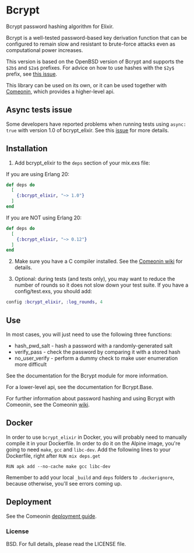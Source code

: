 # Bcrypt

Bcrypt password hashing algorithm for Elixir.

Bcrypt is a well-tested password-based key derivation function that
can be configured to remain slow and resistant to brute-force attacks
even as computational power increases.

This version is based on the OpenBSD version of Bcrypt and supports
the `$2b$` and `$2a$` prefixes. For advice on how to use hashes with
the `$2y$` prefix, see [this issue](https://github.com/riverrun/comeonin/issues/103).

This library can be used on its own, or it can be used together
with [Comeonin](https://hexdocs.pm/comeonin/api-reference.html),
which provides a higher-level api.

## Async tests issue

Some developers have reported problems when running tests using `async: true`
with version 1.0 of bcrypt_elixir. See this [issue](https://github.com/riverrun/bcrypt_elixir/issues/10)
for more details.

## Installation

1. Add bcrypt_elixir to the `deps` section of your mix.exs file:

If you are using Erlang 20:

```elixir
def deps do
  [
    {:bcrypt_elixir, "~> 1.0"}
  ]
end
```

If you are NOT using Erlang 20:

```elixir
def deps do
  [
    {:bcrypt_elixir, "~> 0.12"}
  ]
end
```

2. Make sure you have a C compiler installed.
See the [Comeonin wiki](https://github.com/riverrun/comeonin/wiki) for details.

3. Optional: during tests (and tests only), you may want to reduce the number of rounds
so it does not slow down your test suite. If you have a config/test.exs, you should
add:

```elixir
config :bcrypt_elixir, :log_rounds, 4
```

## Use

In most cases, you will just need to use the following three functions:

* hash_pwd_salt - hash a password with a randomly-generated salt
* verify_pass - check the password by comparing it with a stored hash
* no_user_verify - perform a dummy check to make user enumeration more difficult

See the documentation for the Bcrypt module for more information.

For a lower-level api, see the documentation for Bcrypt.Base.

For further information about password hashing and using Bcrypt with Comeonin,
see the Comeonin [wiki](https://github.com/riverrun/comeonin/wiki).

## Docker

In order to use `bcrypt_elixir` in Docker, you will probably need to manually compile it in your Dockerfile. In order to do it on the Alpine image, you're going to need `make`, `gcc` and `libc-dev`. Add the following lines to your Dockerfile, right after `RUN mix deps.get`

```
RUN apk add --no-cache make gcc libc-dev
```

Remember to add your local `_build` and `deps` folders to `.dockerignore`, because otherwise, you'll see errors coming up.

## Deployment

See the Comeonin [deployment guide](https://github.com/riverrun/comeonin/wiki/Deployment).

### License

BSD. For full details, please read the LICENSE file.

